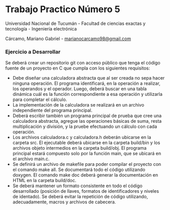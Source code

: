 # Trabajo Practico Número 5
Universidad Nacional de Tucumán - Facultad de ciencias exactas y tecnología - Ingeniería electrónica 

Cárcamo, Mariano Gabriel - marianocarcamo98@gmail.com

### Ejercicio a Desarrollar
Se deberá crear un repositorio git con acceso público que tenga el código fuente de un proyecto
en C que cumpla con los siguientes requisitos:
- Debe diseñar una calculadora abstracta que al ser creada no sepa hacer ninguna operación.
El programa identificará, en la operación a realizar, los operandos y el operador. Luego,
deberá buscar en una tabla dinámica cuál es la función correspondiente a esa operación y
utilizarla para completar el cálculo.
- La implementación de la calculadora se realizará en un archivo independiente del programa
principal.
- Deberá escribir también un programa principal de prueba que cree una calculadora abstracta,
agregue las operaciones básicas de suma, resta multiplicación y división, y la pruebe
efectuando un cálculo con cada operación.
- Los archivos calculadora.c y calculadora.h deberán ubicarse en la carpeta src. El ejecutable deberá ubicarse en la carpeta build/bin y los archivos objeto intermedios en la
carpeta build/obj. El programa principal estará compuesto solo por la función main, que se
ubicará en el archivo main.c.
- Se definirá un archivo de makefile para poder compilar el proyecto con el comando make
all. Se documentará todo el código utilizando doxygen. El comando make doc deberá generar la documentación en HTML en la carpeta build/doc.
- Se deberá mantener un formato consistente en todo el código desarrollado (posición de llaves, formatos de identificadores y niveles de identado). Se deberá evitar la repetición de
código utilizando, adecuadamente, macros y archivos de cabecera.